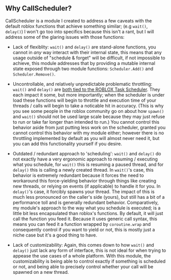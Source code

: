 ## Why CallScheduler?

CallScheduler is a module I created to address a few caveats with the default roblox functions that achieve something similar; (e.g `wait()`, `delay()`)
I won't go too into specifics because this isn't a rant, but I will address some of the glaring issues with those functions:

* Lack of flexiblity: `wait()` and `delay()` are stand-alone functions, you cannot in *any* way interact with their internal state, this means that any usage outside of "schedule & forget" will be difficult, if not impossible to achieve, this module addresses that by providing a mutable internal state exposed through two module functions: `Scheduler.Add()` and `Scheduler.Remove()`. 

* Uncontrollable, and relatively unpredictable problematic throttling: `wait()` and `delay()` are [both tied to the ROBLOX Task Scheduler](https://imgur.com/a/ZQACsI4). They each impact it some, but more importantly; when the scheduler is under load these functions will begin to throttle and execution time of your threads / calls will begin to take a noticable hit in accuracy. (This is why you see some people in the roblox community go on about how `spawn()` and `wait()` should not be used large scale because they may just refuse to run or take far longer than intended to run.) You cannot control this behavior aside from just putting less work on the scheduler, granted you cannot control this behavior with my module either; however there is no throttling implemented by default as you will almost never need it, but you can add this functionality yourself if you desire. 

* Outdated / redundant approach to 'scheduling': `wait()` and `delay()` do not exactly have a very ergonomic approach to resuming / executing what you schedule, for `wait()` this is resuming a paused thread, and for `delay()` this is calling a newly created thread. In `wait()`'s case, this behavior is extremely redundant because it forces the need to workaround this force-yielding behavior through things like creating new threads, or relying on events (if applicable) to handle it for you. In `delay()`'s case, it forcibly spawns your thread. The impact of this is much less pronounced on the caller's side (yours), but still has a bit of a performance toll and is generally redundant behavior.
Comparatively, my module's approach to the way what you schedule is executed; is a little bit less encapsulated than roblox's functions. By default, it will just call the function you feed it. Because it uses generic call syntax, this means you can feed it a function wrapped by `coroutine.wrap` and consequently control if you want to yield or not, this is mostly just a niche case but it's a good thing to have. 

* Lack of customizability: Again, this comes down to how `wait()` and `delay()` just lack any form of interface, this is not ideal for when trying to appease the use cases of a whole platform. With this module, the customizability is being able to control exactly if something is scheduled or not, and being able to precisely control whether your call will be spawned on a new thread. 

